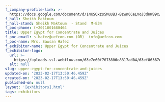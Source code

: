 ```yaml
---
f_company-profile-link: >-
  https://docs.google.com/document/d/1NKSOxzsSMuUBJ-Bzwn6CeLVoJ3dKWB9x/edit?usp=share_link&ouid=111844397792848099856&rtpof=true&sd=true
f_hall: Sheikh Maktoum
f_hall-stand: Sheikh Maktoum  - Stand  M-E34
f_poc-phone: (+20)1001680464
title: Upper Egypt for Concentrate and Juices
f_poc-email: s.hafez@uefcon.com (OR)  info@uefcon.com
f_poc-name: Mrs. Sawsan Hafez
f_exhibitor-name: Upper Egypt for Concentrate and Juices
f_exhibitor-logo:
  url: >-
    https://uploads-ssl.webflow.com/63e7e60f7073806c8317ad04/63ef86367ec1c2b5ac489e34_MjhhMA.jpeg
  alt: null
slug: upper-egypt-for-concentrate-and-juices
updated-on: '2023-02-17T13:50:46.459Z'
created-on: '2023-02-17T13:50:46.459Z'
published-on: null
layout: '[exhibitors].html'
tags: exhibitors
---
```



